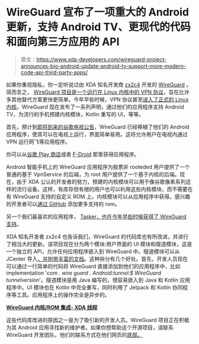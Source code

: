 # WireGuard 宣布了一项重大的 Android 更新，支持 Android TV、更现代的代码和面向第三方应用的 API

> 原文：<https://www.xda-developers.com/wireguard-project-announces-big-android-update-android-tv-support-more-modern-code-api-third-party-apps/>

如果你重视隐私，你一定听说过由 XDA 知名开发商 [zx2c4](https://forum.xda-developers.com/member.php?u=5434776) 开发的 [WireGuard](https://www.xda-developers.com/wireguard-vpn-project-support-android-roms/) 。简而言之， [WireGuard 项目是一个运行在 Linux 内核中的 VPN 协议](https://www.xda-developers.com/us-senator-pushes-government-use-wireguard-vpn/)，旨在比许多其他替代方案更快更简单。今年早些时候，VPN 协议甚至[进入了正式的 Linux 内核](https://www.xda-developers.com/wireguard-vpn-linux-kernel-5-6/)。WireGuard 现在发布了一系列声明，通过他们的应用程序支持 Android TV，为流行的手机预建内核模块，Kotlin 重写的 UI，等等。

首先，预计到[即将到来的谷歌电视公告](https://www.xda-developers.com/google-nest-audio-chromecast-google-tv-leaks-more-details/)，WireGuard 已经移植了他们的 Android 应用程序，使其可以在电视上运行，界面简单易用。这将允许用户在电视内通过 VPN 运行网飞等应用程序。

你可以从[谷歌 Play 商店](https://play.google.com/store/apps/details?id=com.wireguard.android)或者 [F-Droid](https://f-droid.org/en/packages/com.wireguard.android/) 那里获得应用程序。

Android 智能手机上的 WireGuard 应用程序为股票非 rooteded 用户提供了一个普通的基于 VpnService 的后端，为 root 用户提供了一个基于内核的后端。现在，由于 XDA 公认的开发者的努力，预建的内核模块可以用于像谷歌像素系列这样的流行设备。这样，有库存但有根的用户也可以利用这些内核模块，而不需要在有 WireGuard 支持的自定义 ROM 上。内核模块可以从应用程序中获得。感兴趣的开发者可以[通过 GitHub](https://github.com/wireguard/android-wireguard-module-builder/) 添加更多支持的 rom。

另一个我们最喜欢的应用程序， [Tasker，也在今年早些时候获得了 WireGuard 支持](https://www.xda-developers.com/tasker-5-9-3-beta-4-contact-via-app-wireguard-integration/)。

XDA 知名开发者 zx2c4 也告诉我们，WireGuard 的代码库也有所改进，并进行了相当大的更新。该项目现在分为两个模块:用户界面的 UI 模块和隧道模块，这是一个独立的 API，允许任何应用程序嵌入到 WireGuard 中。隧道模块可以从 JCenter 导入[，并附带](https://bintray.com/wireguard/wireguard-android/wireguard-android/_latestVersion)[丰富的文档](https://javadoc.io/doc/com.wireguard.android/tunnel)。这种拆分有几个好处。首先，开发人员现在可以通过一行简单的代码将 WireGuard 直接添加到他们的应用程序中，比如 implementation '*com . wire guard . Android:tunnel:$ WireGuard tunnelversion*'。隧道模块是用 Java 编写的，很容易嵌入到 Java 和 Kotlin 应用程序中。UI 模块也在 Kotlin 中完全重写，同时利用了 Jetpack 和 Kotlin 协同程序等工具。应用程序上的操作完全是异步的。

**[WireGuard 内核/ROM 集成- XDA 线程](https://forum.xda-developers.com/android/development/wireguard-rom-integration-t3711635)**

这些代码库改进的原因之一是为了吸引新的开发人员。WireGuard 项目正在积极为其 Android 应用寻找新的维护者。如果你想帮助这个开源项目，请联系 WireGuard 开发团队，他们的联系方式在他们网页的[底部。](https://www.wireguard.com/#email-contact)